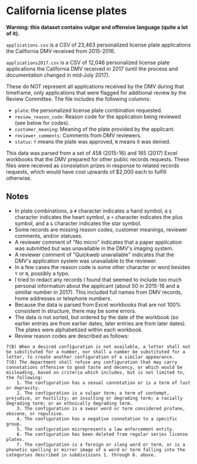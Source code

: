 # California license plates

**Warning: this dataset contains vulgar and offensive language (quite a lot of it).**

`applications.csv` is a CSV of 23,463 personalized license plate applications the California DMV received from 2015-2016.

`applications2017.csv` is a CSV of 12,046 personalized license plate applications the California DMV received in 2017 (until the process and documentation changed in mid-July 2017).

These do NOT represent all applications received by the DMV during that timeframe, only applications that were flagged for additional review by the Review Committee. The file includes the following columns:

- `plate`: the personalized license plate combination requested.
- `review_reason_code`: Reason code for the application being reviewed (see below for codes).
- `customer_meaning`: Meaning of the plate provided by the applicant.
- `reviewer_comments`: Comments from DMV reviewers.
- `status`: `Y` means the plate was approved, `N` means it was denied.

This data was parsed from a set of 458 (2015-16) and 165 (2017) Excel workbooks that the DMV prepared for other public records requests. These files were received as consolation prizes in response to related records requests, which would have cost upwards of \$2,000 each to fulfill otherwise.

## Notes

- In plate combinations, a `#` character indicates a hand symbol, a `$` character indicates the heart symbol, a `+` character indicates the plus symbol, and a `&` character indicates the star symbol.
- Some records are missing reason codes, customer meanings, reviewer comments, and/or statuses.
- A reviewer comment of "No micro" indicates that a paper application was submitted but was unavailable in the DMV's imaging system.
- A reviewer comment of "Quickweb unavailable" indicates that the DMV's application system was unavailable to the reviewer.
- In a few cases the reason code is some other character or word besides `Y` or `N`, possibly a typo.
- I tried to redact any records I found that seemed to include too much personal information about the applicant (about 50 in 2015-16 and a simiilar number in 2017). This included full names from DMV records, home addresses or telephone numbers.
- Because the data is parsed from Excel workbooks that are not 100% consistent in structure, there may be some errors.
- The data is not sorted, but ordered by the date of the workbook (so earlier entries are from earlier dates, later entries are from later dates). The plates were alphabetized within each workbook.
- Review reason codes are described as follows:

```
7(B) When a desired configuration is not available, a letter shall not be substituted for a number, nor shall a number be substituted for a letter, to create another configuration of a similar appearance.
7(D) The department shall refuse any configuration that may carry connotations offensive to good taste and decency, or which would be misleading, based on criteria which includes, but is not limited to, the following:
    1. The configuration has a sexual connotation or is a term of lust or depravity.
    2. The configuration is a vulgar term; a term of contempt, prejudice, or hostility; an insulting or degrading term; a racially degrading term; or an ethnically degrading term.
    3. The configuration is a swear word or term considered profane, obscene, or repulsive.
    4. The configuration has a negative connotation to a specific group.
    5. The configuration misrepresents a law enforcement entity.
    6. The configuration has been deleted from regular series license plates.
    7. The configuration is a foreign or slang word or term, or is a phonetic spelling or mirror image of a word or term falling into the categories described in subdivisions 1. through 6. above.
```
